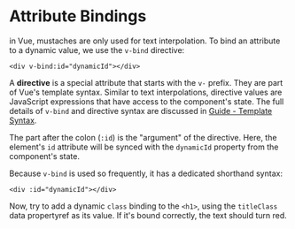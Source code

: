 # Attribute Bindings

in Vue, mustaches are only used for text interpolation. To bind an attribute to a dynamic value, we use the `v-bind` directive:

```vue-html
<div v-bind:id="dynamicId"></div>
```

A **directive** is a special attribute that starts with the `v-` prefix. They are part of Vue's template syntax. Similar to text interpolations, directive values are JavaScript expressions that have access to the component's state. The full details of `v-bind` and directive syntax are discussed in <a target="_blank" href="/guide/essentials/template-syntax.html">Guide - Template Syntax</a>.

The part after the colon (`:id`) is the "argument" of the directive. Here, the element's `id` attribute will be synced with the `dynamicId` property from the component's state.

Because `v-bind` is used so frequently, it has a dedicated shorthand syntax:

```vue-html
<div :id="dynamicId"></div>
```

Now, try to add a dynamic `class` binding to the `<h1>`, using the `titleClass` <span class="class-mode">data property</span><span class="composition-api">ref</span> as its value. If it's bound correctly, the text should turn red.
